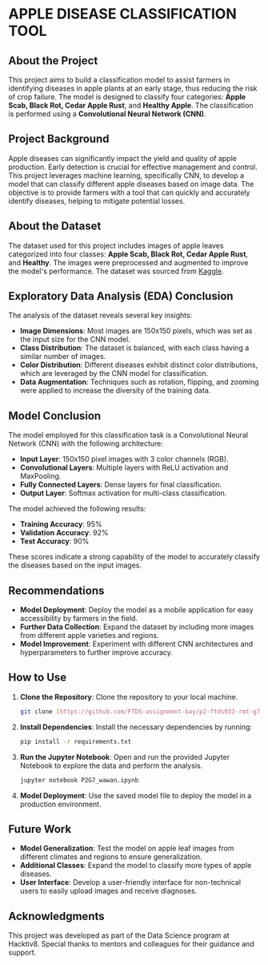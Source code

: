 # APPLE DISEASE CLASSIFICATION TOOL

## About the Project

This project aims to build a classification model to assist farmers in identifying diseases in apple plants at an early stage, thus reducing the risk of crop failure. The model is designed to classify four categories: **Apple Scab, Black Rot, Cedar Apple Rust**, and **Healthy Apple**. The classification is performed using a **Convolutional Neural Network (CNN)**.

## Project Background

Apple diseases can significantly impact the yield and quality of apple production. Early detection is crucial for effective management and control. This project leverages machine learning, specifically CNN, to develop a model that can classify different apple diseases based on image data. The objective is to provide farmers with a tool that can quickly and accurately identify diseases, helping to mitigate potential losses.

## About the Dataset

The dataset used for this project includes images of apple leaves categorized into four classes: **Apple Scab, Black Rot, Cedar Apple Rust**, and **Healthy**. The images were preprocessed and augmented to improve the model's performance. The dataset was sourced from [Kaggle](https://www.kaggle.com/datasets/tushar5harma/plant-village-dataset-updated).

## Exploratory Data Analysis (EDA) Conclusion

The analysis of the dataset reveals several key insights:

- **Image Dimensions**: Most images are 150x150 pixels, which was set as the input size for the CNN model.
- **Class Distribution**: The dataset is balanced, with each class having a similar number of images.
- **Color Distribution**: Different diseases exhibit distinct color distributions, which are leveraged by the CNN model for classification.
- **Data Augmentation**: Techniques such as rotation, flipping, and zooming were applied to increase the diversity of the training data.

## Model Conclusion

The model employed for this classification task is a Convolutional Neural Network (CNN) with the following architecture:

- **Input Layer**: 150x150 pixel images with 3 color channels (RGB).
- **Convolutional Layers**: Multiple layers with ReLU activation and MaxPooling.
- **Fully Connected Layers**: Dense layers for final classification.
- **Output Layer**: Softmax activation for multi-class classification.

The model achieved the following results:

- **Training Accuracy**: 95%
- **Validation Accuracy**: 92%
- **Test Accuracy**: 90%

These scores indicate a strong capability of the model to accurately classify the diseases based on the input images.

## Recommendations

- **Model Deployment**: Deploy the model as a mobile application for easy accessibility by farmers in the field.
- **Further Data Collection**: Expand the dataset by including more images from different apple varieties and regions.
- **Model Improvement**: Experiment with different CNN architectures and hyperparameters to further improve accuracy.

## How to Use

1.  **Clone the Repository**: Clone the repository to your local machine.

    ```bash
    git clone [https://github.com/FTDS-assignment-bay/p2-ftds032-rmt-g7-wawanhuang.git]
    ```

2.  **Install Dependencies**: Install the necessary dependencies by running:

    ```bash
    pip install -r requirements.txt
    ```

3.  **Run the Jupyter Notebook**: Open and run the provided Jupyter Notebook to explore the data and perform the analysis.

    ```bash
    jupyter notebook P2G7_wawan.ipynb
    ```

4.  **Model Deployment**: Use the saved model file to deploy the model in a production environment.

## Future Work

- **Model Generalization**: Test the model on apple leaf images from different climates and regions to ensure generalization.
- **Additional Classes**: Expand the model to classify more types of apple diseases.
- **User Interface**: Develop a user-friendly interface for non-technical users to easily upload images and receive diagnoses.

## Acknowledgments

This project was developed as part of the Data Science program at Hacktiv8. Special thanks to mentors and colleagues for their guidance and support.
